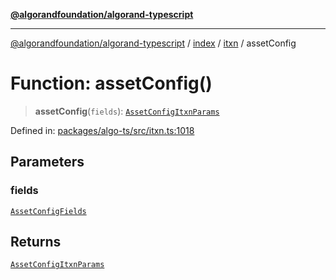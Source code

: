 [**@algorandfoundation/algorand-typescript**](../../../../README.md)

***

[@algorandfoundation/algorand-typescript](../../../../README.md) / [index](../../../README.md) / [itxn](../README.md) / assetConfig

# Function: assetConfig()

> **assetConfig**(`fields`): [`AssetConfigItxnParams`](../classes/AssetConfigItxnParams.md)

Defined in: [packages/algo-ts/src/itxn.ts:1018](https://github.com/algorandfoundation/puya-ts/blob/main/packages/algo-ts/src/itxn.ts#L1018)

## Parameters

### fields

[`AssetConfigFields`](../interfaces/AssetConfigFields.md)

## Returns

[`AssetConfigItxnParams`](../classes/AssetConfigItxnParams.md)
